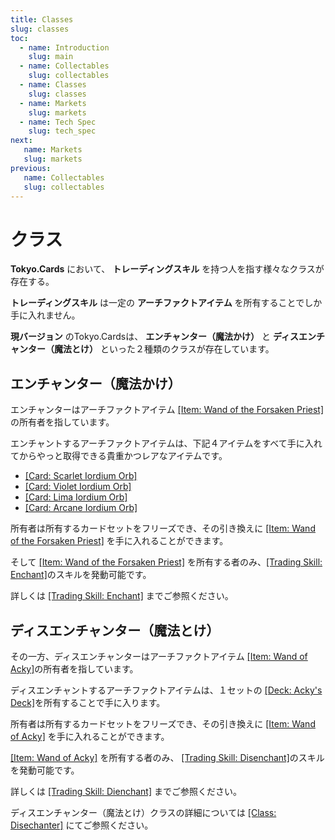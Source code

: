 ```yaml
---
title: Classes
slug: classes
toc:
  - name: Introduction
    slug: main 
  - name: Collectables 
    slug: collectables 
  - name: Classes 
    slug: classes 
  - name: Markets 
    slug: markets 
  - name: Tech Spec 
    slug: tech_spec 
next: 
   name: Markets
   slug: markets
previous: 
   name: Collectables 
   slug: collectables
---
```


# クラス 
 __Tokyo.Cards__ において、 __トレーディングスキル__ を持つ人を指す様々なクラスが存在する。
 
 __トレーディングスキル__ は一定の __アーチファクトアイテム__ を所有することでしか手に入れません。
 
 __現バージョン__ のTokyo.Cardsは、 __エンチャンター（魔法かけ）__ と __ディスエンチャンター（魔法とけ）__ といった２種類のクラスが存在しています。


## エンチャンター（魔法かけ） 
エンチャンターはアーチファクトアイテム [[Item: Wand of the Forsaken Priest]](WandOfTheForsakenPriest) の所有者を指しています。

エンチャントするアーチファクトアイテムは、下記４アイテムをすべて手に入れてからやっと取得できる貴重かつレアなアイテムです。

- [[Card: Scarlet Iordium Orb]](https://tokyo.cards/items/?id=2931&asset_type=card&lang=en)
- [[Card: Violet Iordium Orb]](https://tokyo.cards/items/?id=2929&asset_type=card&lang=en)
- [[Card: Lima Iordium Orb]](https://tokyo.cards/items/?id=2930&asset_type=card&lang=en)
- [[Card: Arcane Iordium Orb]](https://tokyo.cards/items/?id=2928&asset_type=card&lang=en)

所有者は所有するカードセットをフリーズでき、その引き換えに [[Item: Wand of the Forsaken Priest]](wandfo) を手に入れることができます。

そして [[Item: Wand of the Forsaken Priest]](wandfo) を所有する者のみ、[[Trading Skill: Enchant]](https://stackedit.io/enchant)のスキルを発動可能です。

詳しくは [[Trading Skill: Enchant]](https://stackedit.io/enchant) までご参照ください。

## ディスエンチャンター（魔法とけ）
その一方、ディスエンチャンターはアーチファクトアイテム [[Item: Wand of Acky]](EnchantersStaff)の所有者を指しています。

ディスエンチャントするアーチファクトアイテムは、１セットの [[Deck: Acky's Deck]](AkkiDeck)を所有することで手に入ります。


所有者は所有するカードセットをフリーズでき、その引き換えに [[Item: Wand of Acky]](EnchantersStaff) を手に入れることができます。

[[Item: Wand of Acky]](EnchantersStaff) を所有する者のみ、 [[Trading Skill: Disenchant]](enchant)のスキルを発動可能です。

詳しくは [[Trading Skill: Dienchant]](enchant) までご参照ください。

ディスエンチャンター（魔法とけ）クラスの詳細については [[Class: Disechanter]](Enchanter) にてご参照ください。
